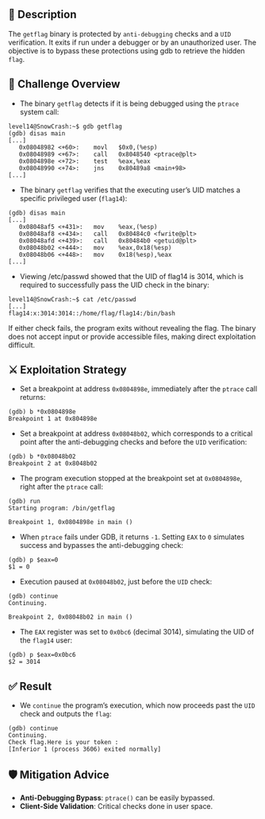 ## 📄 Description

The `getflag` binary is protected by `anti-debugging` checks and a `UID` verification. It exits if run under a debugger or by an unauthorized user. The objective is to bypass these protections using gdb to retrieve the hidden `flag`.

## 🧩 Challenge Overview

- The binary `getflag` detects if it is being debugged using the `ptrace` system call:

```
level14@SnowCrash:~$ gdb getflag
(gdb) disas main
[...]
   0x08048982 <+60>:	movl   $0x0,(%esp)
   0x08048989 <+67>:	call   0x8048540 <ptrace@plt>
   0x0804898e <+72>:	test   %eax,%eax
   0x08048990 <+74>:	jns    0x80489a8 <main+98>
[...]
```

- The binary `getflag` verifies that the executing user’s UID matches a specific privileged user (`flag14`):

```
(gdb) disas main
[...]
   0x08048af5 <+431>:	mov    %eax,(%esp)
   0x08048af8 <+434>:	call   0x80484c0 <fwrite@plt>
   0x08048afd <+439>:	call   0x80484b0 <getuid@plt>
   0x08048b02 <+444>:	mov    %eax,0x18(%esp)
   0x08048b06 <+448>:	mov    0x18(%esp),%eax
[...]
```

- Viewing /etc/passwd showed that the UID of flag14 is 3014, which is required to successfully pass the UID check in the binary:

```
level14@SnowCrash:~$ cat /etc/passwd
[...]
flag14:x:3014:3014::/home/flag/flag14:/bin/bash
```

If either check fails, the program exits without revealing the flag. The binary does not accept input or provide accessible files, making direct exploitation difficult.

## ⚔️ Exploitation Strategy

- Set a breakpoint at address `0x0804898e`, immediately after the `ptrace` call returns:

```
(gdb) b *0x0804898e
Breakpoint 1 at 0x804898e
```

- Set a breakpoint at address `0x08048b02`, which corresponds to a critical point after the anti-debugging checks and before the `UID` verification:

```
(gdb) b *0x08048b02
Breakpoint 2 at 0x8048b02
```

- The program execution stopped at the breakpoint set at `0x0804898e`, right after the `ptrace` call:

```
(gdb) run
Starting program: /bin/getflag

Breakpoint 1, 0x0804898e in main ()
```

- When `ptrace` fails under GDB, it returns `-1`. Setting `EAX` to `0` simulates success and bypasses the anti-debugging check:

```
(gdb) p $eax=0
$1 = 0
```

- Execution paused at `0x08048b02`, just before the `UID` check:

```
(gdb) continue
Continuing.

Breakpoint 2, 0x08048b02 in main ()
```

- The `EAX` register was set to `0x0bc6` (decimal 3014), simulating the UID of the `flag14` user:

```
(gdb) p $eax=0x0bc6
$2 = 3014
```

## ✅ Result

- We `continue` the program’s execution, which now proceeds past the `UID` check and outputs the `flag`:

```
(gdb) continue
Continuing.
Check flag.Here is your token :
[Inferior 1 (process 3606) exited normally]
```

## 🛡️ Mitigation Advice

- **Anti-Debugging Bypass**: `ptrace()` can be easily bypassed.
- **Client-Side Validation**: Critical checks done in user space.
